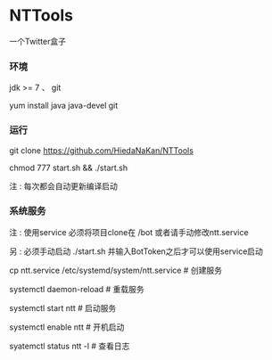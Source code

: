 # NTTools

一个Twitter盒子

### 环境

jdk >= 7 、 git

yum install java java-devel git

### 运行

git clone https://github.com/HiedaNaKan/NTTools

chmod 777 start.sh && ./start.sh

注 :  每次都会自动更新编译启动

### 系统服务

注 :  使用service 必须将项目clone在 /bot 或者请手动修改ntt.service

另 :  必须手动启动 ./start.sh 并输入BotToken之后才可以使用service启动

cp ntt.service /etc/systemd/system/ntt.service # 创建服务

systemctl daemon-reload # 重载服务

systemctl start ntt # 启动服务

systemctl enable ntt # 开机启动

syatemctl status ntt -l # 查看日志